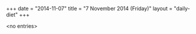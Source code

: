 +++
date = "2014-11-07"
title = "7 November 2014 (Friday)"
layout = "daily-diet"
+++

<p>&lt;no entries&gt;</p>